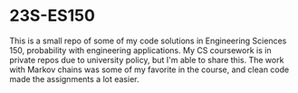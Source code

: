 # 23S-ES150
This is a small repo of some of my code solutions in Engineering Sciences 150, probability with engineering applications. 
My CS coursework is in private repos due to university policy, but I'm able to share this. The work with Markov chains was some of my favorite in the course, and clean code made the assignments a lot easier.
